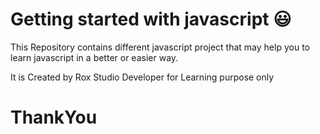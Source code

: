 # Getting started with javascript :smiley:
This Repository contains different javascript project that may help you to learn javascript in a better or easier way.


It is Created by Rox Studio Developer for Learning purpose only




# ThankYou
